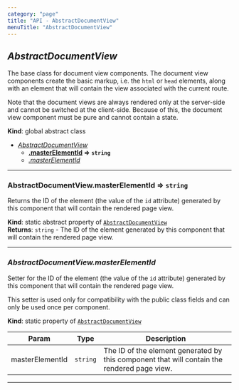 ```yaml
---
category: "page"
title: "API - AbstractDocumentView"
menuTitle: "AbstractDocumentView"
---
```


## *AbstractDocumentView*&nbsp;<a name="AbstractDocumentView" href="https://github.com/seznam/ima/blob/v17.15.2/packages/core/src/page/AbstractDocumentView.js#L25" target="_blank"><span class="icon"><i class="fas fa-external-link-alt fa-xs"></i></span></a>
The base class for document view components. The document view components
create the basic markup, i.e. the <code>html</code> or <code>head</code> elements,
along with an element that will contain the view associated with the current
route.

Note that the document views are always rendered only at the server-side and
cannot be switched at the client-side. Because of this, the document view
component must be pure and cannot contain a state.

**Kind**: global abstract class  

* *[AbstractDocumentView](#AbstractDocumentView)*
    * **[.masterElementId](#AbstractDocumentView.masterElementId) ⇒ <code>string</code>**
    * *[.masterElementId](#AbstractDocumentView.masterElementId)*


* * *

### **AbstractDocumentView.masterElementId ⇒ <code>string</code>**&nbsp;<a name="AbstractDocumentView.masterElementId" href="https://github.com/seznam/ima/blob/v17.15.2/packages/core/src/page/AbstractDocumentView.js#L35" target="_blank"><span class="icon"><i class="fas fa-external-link-alt fa-xs"></i></span></a>
Returns the ID of the element (the value of the <code>id</code> attribute)
generated by this component that will contain the rendered page view.

**Kind**: static abstract property of [<code>AbstractDocumentView</code>](#AbstractDocumentView)  
**Returns**: <code>string</code> - The ID of the element generated by this component that
        will contain the rendered page view.  

* * *

### *AbstractDocumentView.masterElementId*&nbsp;<a name="AbstractDocumentView.masterElementId" href="https://github.com/seznam/ima/blob/v17.15.2/packages/core/src/page/AbstractDocumentView.js#L55" target="_blank"><span class="icon"><i class="fas fa-external-link-alt fa-xs"></i></span></a>
Setter for the ID of the element (the value of the <code>id</code> attribute)
generated by this component that will contain the rendered page view.

This setter is used only for compatibility with the public class fields
and can only be used once per component.

**Kind**: static property of [<code>AbstractDocumentView</code>](#AbstractDocumentView)  

| Param | Type | Description |
| --- | --- | --- |
| masterElementId | <code>string</code> | The ID of the element generated by this        component that will contain the rendered page view. |


* * *

